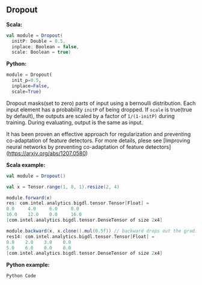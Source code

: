 ## Dropout ##

**Scala:**
```scala
val module = Dropout(
  initP: Double = 0.5,
  inplace: Boolean = false,
  scale: Boolean = true)
```
**Python:**
```python
module = Dropout(
  init_p=0.5,
  inplace=False,
  scale=True)
```

Dropout masks(set to zero) parts of input using a bernoulli distribution.
Each input element has a probability `initP` of being dropped. If `scale` is
true(true by default), the outputs are scaled by a factor of `1/(1-initP)` during training.
During evaluating, output is the same as input.

It has been proven an effective approach for regularization and preventing
co-adaptation of feature detectors. For more details, plese see
[Improving neural networks by preventing co-adaptation of feature detectors]
(https://arxiv.org/abs/1207.0580)

**Scala example:**
```scala
val module = Dropout()

val x = Tensor.range(1, 8, 1).resize(2, 4)

module.forward(x)
res: com.intel.analytics.bigdl.tensor.Tensor[Float] =
0.0     4.0     6.0     0.0
10.0    12.0    0.0     16.0
[com.intel.analytics.bigdl.tensor.DenseTensor of size 2x4]

module.backward(x, x.clone().mul(0.5f)) // backward drops out the gradients at the same location.
res14: com.intel.analytics.bigdl.tensor.Tensor[Float] =
0.0    2.0    3.0    0.0
5.0    6.0    0.0    8.0
[com.intel.analytics.bigdl.tensor.DenseTensor of size 2x4]

```

**Python example:**
```python
Python Code
```
